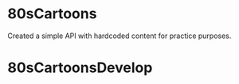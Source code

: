 # 80sCartoons
Created a simple API with hardcoded content for practice purposes.

# 80sCartoonsDevelop
